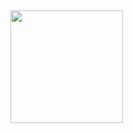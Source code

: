   ##
<div>
  <a href="https://github.com/NiellCast">
  <img height="180em" src="https://github-readme-stats.vercel.app/api/top-langs/?username=NiellCast&layout=compact&langs_count=7&theme=dark"/>
</div>

  ##
 

